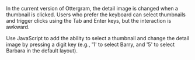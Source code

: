 In the current version of Ottergram, the detail image is changed when a thumbnail is clicked.  Users who prefer the keyboard can select thumbnails and trigger clicks using the Tab and Enter keys, but the interaction is awkward.

Use JavaScript to add the ability to select a thumbnail and change the detail image by pressing a digit key (e.g., '1' to select Barry, and '5' to select Barbara in the default layout).
